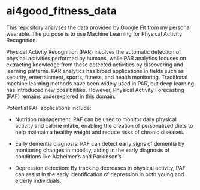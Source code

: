 # ai4good_fitness_data
This repository analyses the data provided by Google Fit from my personal wearable. The purpose is to use Machine Learning for Physical Activity Recognition.


Physical Activity Recognition (PAR) involves the automatic detection of physical activities performed by humans, while PAR analytics focuses on extracting knowledge from these detected activities by discovering and learning patterns. PAR analytics has broad applications in fields such as security, entertainment, sports, fitness, and health monitoring. Traditional machine learning methods have been widely used in PAR, but deep learning has introduced new possibilities. However, Physical Activity Forecasting (PAF) remains underexplored in this domain.

Potential PAF applications include:

- Nutrition management: PAF can be used to monitor daily physical activity and calorie intake, enabling the creation of personalized diets to help maintain a healthy weight and reduce risks of chronic diseases.

- Early dementia diagnosis: PAF can detect early signs of dementia by monitoring changes in mobility, aiding in the early diagnosis of conditions like Alzheimer’s and Parkinson’s.

- Depression detection: By tracking decreases in physical activity, PAF can assist in the early identification of depression in both young and elderly individuals.
